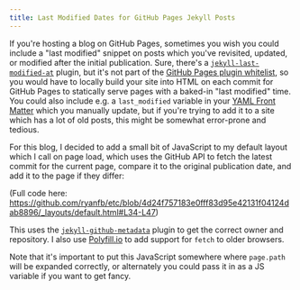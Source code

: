 ```yaml
---
title: Last Modified Dates for GitHub Pages Jekyll Posts
---
```


If you're hosting a blog on GitHub Pages, sometimes you wish you could include a "last modified" snippet on posts which you've revisited, updated, or modified after the initial publication. Sure, there's a [`jekyll-last-modified-at`](https://github.com/gjtorikian/jekyll-last-modified-at) plugin, but it's not part of the [GitHub Pages plugin whitelist](https://github.com/github/pages-gem/blob/master/lib/github-pages/plugins.rb), so you would have to locally build your site into HTML on each commit for GitHub Pages to statically serve pages with a baked-in "last modified" time. You could also include e.g. a `last_modified` variable in your [YAML Front Matter](https://jekyllrb.com/docs/front-matter/) which you manually update, but if you're trying to add it to a site which has a lot of old posts, this might be somewhat error-prone and tedious.

For this blog, I decided to add a small bit of JavaScript to my default layout which I call on page load, which uses the GitHub API to fetch the latest commit for the current page, compare it to the original publication date, and add it to the page if they differ:

<script src="https://gist.github.com/ryanfb/6ffdb5dc3f338f553711a452d2a4136b.js"></script>

(Full code here: <https://github.com/ryanfb/etc/blob/4d24f757183e0fff83d95e42131f04124dab8896/_layouts/default.html#L34-L47>)

This uses the [`jekyll-github-metadata`](https://github.com/jekyll/github-metadata) plugin to get the correct owner and repository. I also use [Polyfill.io](https://polyfill.io/v3/) to add support for `fetch` to older browsers.

Note that it's important to put this JavaScript somewhere where `page.path` will be expanded correctly, or alternately you could pass it in as a JS variable if you want to get fancy.
